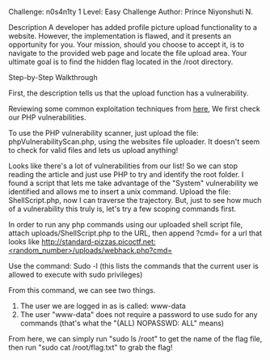 Challenge: n0s4n1ty 1
Level: Easy
Challenge Author: Prince Niyonshuti N.

Description
A developer has added profile picture upload functionality to a website. 
However, the implementation is flawed, and it presents an opportunity for you. 
Your mission, should you choose to accept it, is to navigate to the provided web page and locate the file upload area. 
Your ultimate goal is to find the hidden flag located in the /root directory.

Step-by-Step Walkthrough

First, the description tells us that the upload function has a vulnerability. 

Reviewing some common exploitation techniques from [here](https://medium.com/@red.whisperer/5-advanced-ways-i-test-for-file-upload-vulnerabilities-5b01358f87d1), We first check our PHP vulnerabilities. 

To use the PHP vulnerability scanner, just upload the file: phpVulnerabilityScan.php, using the websites file uploader. It doesn't seem to check for valid files and lets us upload anything!

Looks like there's a lot of vulnerabilities from our list! So we can stop reading the article and just use PHP to try and identify the root folder. I found a script that lets me take advantage of the "System" vulnerability we identified and allows me to insert a unix command. Upload the file: ShellScript.php, now I can traverse the trajectory. But, just to see how much of a vulnerability this truly is, let's try a few scoping commands first.

In order to run any php commands using our uploaded shell script file, attach uploads/ShellScript.php to the URL, then append ?cmd=<command> for a url that looks like 
http://standard-pizzas.picoctf.net:<random_number>/uploads/webhack.php?cmd=<command>

Use the command: Sudo -l (this lists the commands that the current user is allowed to execute with sudo privileges)

From this command, we can see two things. 
1. The user we are logged in as is called: www-data
2. The user "www-data" does not require a password to use sudo for any commands (that's what the "(ALL) NOPASSWD: ALL" means)

From here, we can simply run "sudo ls /root" to get the name of the flag file, then run "sudo cat /root/flag.txt" to grab the flag! 
